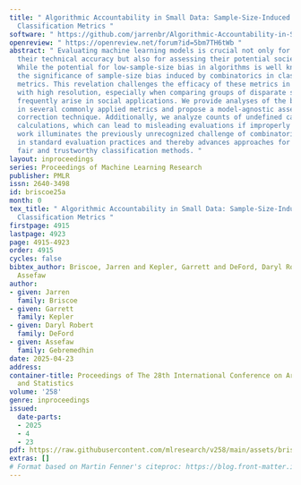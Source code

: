 ```yaml
---
title: " Algorithmic Accountability in Small Data: Sample-Size-Induced Bias Within
  Classification Metrics "
software: " https://github.com/jarrenbr/Algorithmic-Accountability-in-Small-Data "
openreview: " https://openreview.net/forum?id=5bm7TH6tWb "
abstract: " Evaluating machine learning models is crucial not only for determining
  their technical accuracy but also for assessing their potential societal implications.
  While the potential for low-sample-size bias in algorithms is well known, we demonstrate
  the significance of sample-size bias induced by combinatorics in classification
  metrics. This revelation challenges the efficacy of these metrics in assessing bias
  with high resolution, especially when comparing groups of disparate sizes, which
  frequently arise in social applications. We provide analyses of the bias that appears
  in several commonly applied metrics and propose a model-agnostic assessment and
  correction technique. Additionally, we analyze counts of undefined cases in metric
  calculations, which can lead to misleading evaluations if improperly handled. This
  work illuminates the previously unrecognized challenge of combinatorics and probability
  in standard evaluation practices and thereby advances approaches for performing
  fair and trustworthy classification methods. "
layout: inproceedings
series: Proceedings of Machine Learning Research
publisher: PMLR
issn: 2640-3498
id: briscoe25a
month: 0
tex_title: " Algorithmic Accountability in Small Data: Sample-Size-Induced Bias Within
  Classification Metrics "
firstpage: 4915
lastpage: 4923
page: 4915-4923
order: 4915
cycles: false
bibtex_author: Briscoe, Jarren and Kepler, Garrett and DeFord, Daryl Robert and Gebremedhin,
  Assefaw
author:
- given: Jarren
  family: Briscoe
- given: Garrett
  family: Kepler
- given: Daryl Robert
  family: DeFord
- given: Assefaw
  family: Gebremedhin
date: 2025-04-23
address:
container-title: Proceedings of The 28th International Conference on Artificial Intelligence
  and Statistics
volume: '258'
genre: inproceedings
issued:
  date-parts:
  - 2025
  - 4
  - 23
pdf: https://raw.githubusercontent.com/mlresearch/v258/main/assets/briscoe25a/briscoe25a.pdf
extras: []
# Format based on Martin Fenner's citeproc: https://blog.front-matter.io/posts/citeproc-yaml-for-bibliographies/
---
```

